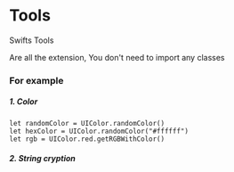 # Tools
Swifts Tools 

Are all the extension, You don't need to import any classes

### For example
##### 1. Color
```
let randomColor = UIColor.randomColor()
let hexColor = UIColor.randomColor("#ffffff")
let rgb = UIColor.red.getRGBWithColor() 
```

##### 2. String cryption 



